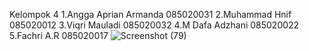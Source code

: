Kelompok 4
1.Angga Aprian Armanda 085020031
2.Muhammad Hnif 085020012
3.Viqri Mauladi 085020032
4.M Dafa Adzhani 085020022
5.Fachri A.R 085020017
![Screenshot (79)](https://user-images.githubusercontent.com/96216518/174269606-7b287c35-8247-44fc-8b30-b3e5a296d38e.png)

